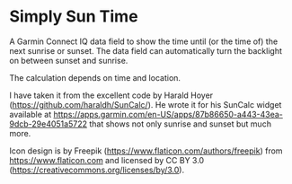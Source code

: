 # Simply Sun Time
A Garmin Connect IQ data field to show the time until (or the time of) the next sunrise or sunset.
The data field can automatically turn the backlight on between sunset and sunrise.

The calculation depends on time and location.

I have taken it from the excellent code by Harald Hoyer (https://github.com/haraldh/SunCalc/). He wrote it for his SunCalc widget available at https://apps.garmin.com/en-US/apps/87b86650-a443-43ea-9dcb-29e4051a5722 that shows not only sunrise and sunset but much more.

Icon design is by Freepik (https://www.flaticon.com/authors/freepik) from https://www.flaticon.com and licensed by CC BY 3.0 (https://creativecommons.org/licenses/by/3.0).